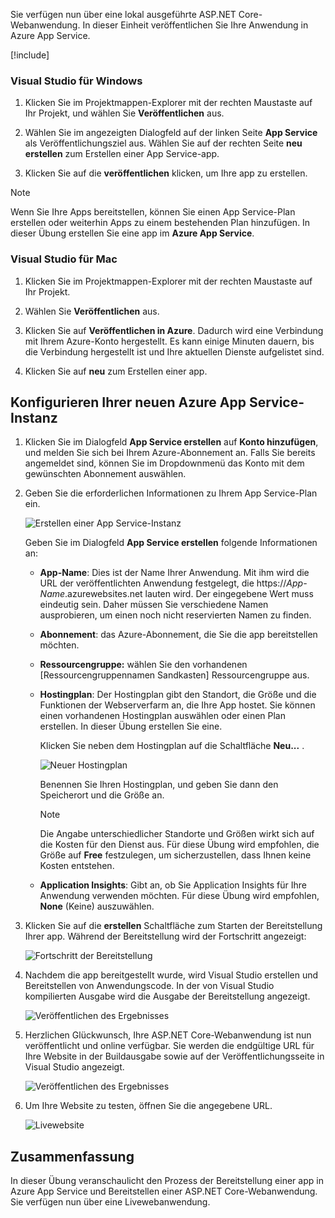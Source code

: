 Sie verfügen nun über eine lokal ausgeführte ASP.NET Core-Webanwendung. In dieser Einheit veröffentlichen Sie Ihre Anwendung in Azure App Service.

[!include[](../../../includes/azure-sandbox-regions-first-mention-note.md)]

### <a name="visual-studio-for-windows"></a>Visual Studio für Windows

1. Klicken Sie im Projektmappen-Explorer mit der rechten Maustaste auf Ihr Projekt, und wählen Sie **Veröffentlichen** aus.

1. Wählen Sie im angezeigten Dialogfeld auf der linken Seite **App Service** als Veröffentlichungsziel aus.  Wählen Sie auf der rechten Seite **neu erstellen** zum Erstellen einer App Service-app.

1. Klicken Sie auf die **veröffentlichen** klicken, um Ihre app zu erstellen.

> [!NOTE]
> Wenn Sie Ihre Apps bereitstellen, können Sie einen App Service-Plan erstellen oder weiterhin Apps zu einem bestehenden Plan hinzufügen. In dieser Übung erstellen Sie eine app im **Azure App Service**.

### <a name="visual-studio-mac"></a>Visual Studio für Mac

1. Klicken Sie im Projektmappen-Explorer mit der rechten Maustaste auf Ihr Projekt.

1. Wählen Sie **Veröffentlichen** aus.

1. Klicken Sie auf **Veröffentlichen in Azure**. Dadurch wird eine Verbindung mit Ihrem Azure-Konto hergestellt. Es kann einige Minuten dauern, bis die Verbindung hergestellt ist und Ihre aktuellen Dienste aufgelistet sind.

1. Klicken Sie auf **neu** zum Erstellen einer app.

## <a name="configure-your-new-azure-app-service"></a>Konfigurieren Ihrer neuen Azure App Service-Instanz

1. Klicken Sie im Dialogfeld **App Service erstellen** auf **Konto hinzufügen**, und melden Sie sich bei Ihrem Azure-Abonnement an. Falls Sie bereits angemeldet sind, können Sie im Dropdownmenü das Konto mit dem gewünschten Abonnement auswählen.

1. Geben Sie die erforderlichen Informationen zu Ihrem App Service-Plan ein.

    ![Erstellen einer App Service-Instanz](../media-draft/5-CreateAppService.png)

    Geben Sie im Dialogfeld **App Service erstellen** folgende Informationen an:

    - **App-Name**: Dies ist der Name Ihrer Anwendung.  Mit ihm wird die URL der veröffentlichten Anwendung festgelegt, die https://_App-Name_.azurewebsites.net lauten wird.  Der eingegebene Wert muss eindeutig sein. Daher müssen Sie verschiedene Namen ausprobieren, um einen noch nicht reservierten Namen zu finden.

    - **Abonnement**: das Azure-Abonnement, die Sie die app bereitstellen möchten.

    - **Ressourcengruppe:** wählen Sie den vorhandenen <rgn>[Ressourcengruppennamen Sandkasten]</rgn> Ressourcengruppe aus.

    - **Hostingplan**: Der Hostingplan gibt den Standort, die Größe und die Funktionen der Webserverfarm an, die Ihre App hostet. Sie können einen vorhandenen Hostingplan auswählen oder einen Plan erstellen. In dieser Übung erstellen Sie eine.

        Klicken Sie neben dem Hostingplan auf die Schaltfläche **Neu...** .

        ![Neuer Hostingplan](../media-draft/5-NewHostingPlan.png)

        Benennen Sie Ihren Hostingplan, und geben Sie dann den Speicherort und die Größe an.  
        
        > [!NOTE]
        > Die Angabe unterschiedlicher Standorte und Größen wirkt sich auf die Kosten für den Dienst aus. Für diese Übung wird empfohlen, die Größe auf **Free** festzulegen, um sicherzustellen, dass Ihnen keine Kosten entstehen.

    - **Application Insights**: Gibt an, ob Sie Application Insights für Ihre Anwendung verwenden möchten. Für diese Übung wird empfohlen, **None** (Keine) auszuwählen.

1. Klicken Sie auf die **erstellen** Schaltfläche zum Starten der Bereitstellung Ihrer app. Während der Bereitstellung wird der Fortschritt angezeigt:

    ![Fortschritt der Bereitstellung](../media-draft/5-DeployProgress.png)

1. Nachdem die app bereitgestellt wurde, wird Visual Studio erstellen und Bereitstellen von Anwendungscode.  In der von Visual Studio kompilierten Ausgabe wird die Ausgabe der Bereitstellung angezeigt.

    ![Veröffentlichen des Ergebnisses](../media-draft/5-PublishResult.png)

1. Herzlichen Glückwunsch, Ihre ASP.NET Core-Webanwendung ist nun veröffentlicht und online verfügbar. Sie werden die endgültige URL für Ihre Website in der Buildausgabe sowie auf der Veröffentlichungsseite in Visual Studio angezeigt.

    ![Veröffentlichen des Ergebnisses](../media-draft/5-PublishPage.png)

1. Um Ihre Website zu testen, öffnen Sie die angegebene URL.

    ![Livewebsite](../media-draft/5-WebPageLive.png)

## <a name="summary"></a>Zusammenfassung

In dieser Übung veranschaulicht den Prozess der Bereitstellung einer app in Azure App Service und Bereitstellen einer ASP.NET Core-Webanwendung. Sie verfügen nun über eine Livewebanwendung.
